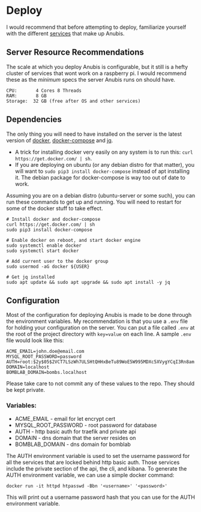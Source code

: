 # Deploy

I would recommend that before attempting to deploy, familiarize yourself with the different
[services](services.md) that make up Anubis.

## Server Resource Recommendations

The scale at which you deploy Anubis is configurable, but it still is a hefty cluster of services that
wont work on a raspberry pi. I would recommend these as the *minimum* specs the server Anubis runs on
should have.

```
CPU:       4 Cores 8 Threads
RAM:       8 GB
Storage:  32 GB (free after OS and other services)
```

## Dependencies

The only thing you will need to have installed on the server is the latest version of [docker](https://docs.docker.com/), [docker-compose](https://docs.docker.com/compose/) and [jq](https://stedolan.github.io/jq/).

- A trick for installing docker very easily on any system is to run this: `curl https://get.docker.com/ | sh`.
- If you are deploying on ubuntu (or any debian distro for that matter), you will want to `sudo pip3 install docker-compose` instead of apt installing it. The debian package for docker-compose is way too out of date to work.

Assuming you are on a debian distro (ubuntu-server or some such), you can run these commands to get up and running.
You will need to restart for some of the docker stuff to take effect.

```shell script
# Install docker and docker-compose
curl https://get.docker.com/ | sh
sudo pip3 install docker-compose

# Enable docker on reboot, and start docker engine
sudo systemctl enable docker
sudo systemctl start docker

# Add current user to the docker group
sudo usermod -aG docker ${USER}

# Get jq installed
sudo apt update && sudo apt upgrade && sudo apt install -y jq
```

## Configuration

Most of the configuration for deploying Anubis is made to be done through the environment variables. My
recommendation is that you use a `.env` file for holding your configuration on the server. You can put a file
called `.env` at the root of the project directory with `key=value` on each line. A sample `.env` file would
look like this:

```
ACME_EMAIL=john.doe@email.com
MYSQL_ROOT_PASSWORD=password
AUTH=root:$2y$05$2VCT7LSzWh7ULSHtQHHxBeTu89WoE5W995MDXc5XVygYCqI3Rn8am
DOMAIN=localhost
BOMBLAB_DOMAIN=bombs.localhost
```

Please take care to not commit any of these values to the repo. They should be kept private.

### Variables:
- ACME_EMAIL - email for let encrypt cert
- MYSQL_ROOT_PASSWORD - root password for database
- AUTH - http basic auth for traefik and private api
- DOMAIN - dns domain that the server resides on
- BOMBLAB_DOMAIN - dns domain for bomblab

The AUTH environment variable is used to set the username password for all the services that are locked
behind http basic auth. Those services include the private section of the api, the cli, and kibana. To generate
the AUTH environment variable, we can use a simple docker command:

```
docker run -it httpd htpasswd -Bbn '<username>' '<password>'
```

This will print out a username password hash that you can use for the AUTH environment variable.
